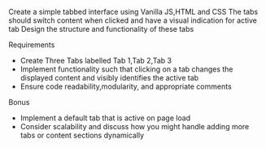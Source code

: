 Create a simple tabbed interface using Vanilla JS,HTML and CSS
The tabs should switch content when clicked and have a visual indication for active tab
Design the structure and functionality of these tabs

Requirements

- Create Three Tabs labelled Tab 1,Tab 2,Tab 3
- Implement functionality such that clicking on a tab changes the displayed
  content and visibly identifies the active tab
- Ensure code readability,modularity, and appropriate comments

Bonus

- Implement a default tab that is active on page load
- Consider scalability and discuss how you might handle adding more tabs or
  content sections dynamically
